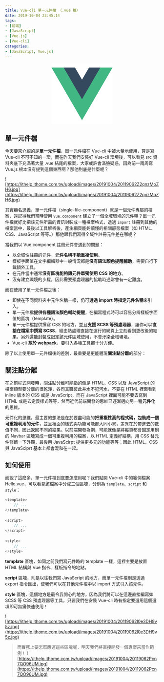 ```yaml
---
title: Vue-cli 單一元件檔 （.vue 檔）
date: 2019-10-04 23:45:14
tags:
- [前端]
- [JavaScript]
- [Vue.js]
- [Vue-cli]
categories: 
- [JavaScript, Vue.js]
---
```


<div style="display:flex;justify-content:center;">
  <img style="object-fit:cover;" alt="vue-logo" src='/images/vue-logo.png' width='200px' height='200px' />
</div>

## 單一元件檔
今天要來介紹的是**單一元件檔**，單一元件檔在 Vue-cli 中被大量地使用，算是寫 Vue-cli 不可不知的一環，而在昨天我們安裝好 Vue-cli 環境後，可以看見 src 資料夾底下充滿著大量 .vue 結尾的檔案，大家或許會滿臉疑惑，因為前一兩周寫 Vue.js 根本沒有提到這個東西啊？那他到底是什麼呢？

<!--more-->

![https://ithelp.ithome.com.tw/upload/images/20191004/20119062Z2qnzMoZH6.jpg](https://ithelp.ithome.com.tw/upload/images/20191004/20119062Z2qnzMoZH6.jpg)

其實顧名思義，單一元件檔（single-file-component）就是一個元件專屬的檔案，還記得我們當時使用  `Vue.component` 建立了一個全域環境的元件嗎？單一元件檔就好比把該元件所需的資訊封裝成一種檔案格式，透過 `import` 註冊到其他的檔案當中，最後以工具解析後，產生網頁能夠讀懂的相關靜態檔案（如 HTML、CSS、JavaScript 等等。）那他跟我們寫得全域性註冊元件差在哪呢？

當我們以 Vue.component 註冊元件會遇到的問題：
- 以全域性註冊的元件，**元件名稱不能重複使用**。
- 樣板字面值在文字編輯器中一般情況都是**沒有語法顏色提醒輔助**，需要自行下載額外工具。
- 在元件當中通常**沒有區塊能夠讓元件單獨使用 CSS 的地方**。
- 沒有建立環境的步驟，因此需要預處理器的協助時通常會有一定難度。

而在使用了單一元件檔之後：
- 即使在不同資料夾中元件名稱一樣，仍可**透過 import 時指定元件名稱**來引入。
- 單一元件檔**提供各種語法顏色輔助提醒**，在編寫程式時可以容易分辨樣板字面值的區塊（template）。
- 單一元件檔提供撰寫 CSS 的地方，並且**支援 SCSS 等預處理器**，讓你可以**直接在檔案中撰寫 SCSS**，經由熱處理直接在運行的網頁上立刻看到更改後的結果，另外還能封裝成限定該元件區域使用，不會汙染全域環境。
- Vue-cli **基於 webpack**，要引入各種工具都十分方便。

除了以上使用單一元件檔後的差別，最重要是更能體現**關注點分離**的部分：

## 關注點分離
在之前程式開發時，關注點分離可能指的像是 HTML、CSS 以及 JavaScript 的檔案類型要分離的很乾淨，各司其職彼此井水不犯河水，不要在 HTML 裡面看到 inline 版本的 CSS 或是 JavaScript，而在 JavaScript 裡面可能不要去寫到 HTML 或是去定義樣式等等，然而近代前端開發的思維已逐漸邁向另一種**元件化**的思維。

元件化的思維，最主要的想法是在於要盡可能的**把重複性高的程式碼，包裝成一個可重複利用的元件**，並且裡面的樣式與功能可能都大同小異，差異在於帶進去的數值不同，因此返回不同的結果。以前端開發為例，可能就像是將每頁都會固定用到的 Navbar 區塊寫成一個可重複利用的檔案，以 HTML 定義好結構，用 CSS 替元件修飾一下外觀，最後用 JavaScirpt 提供更多元的功能等等；因此 HTML、CSS 與 JavaSciprt 基本上都會混和在一起。

## 如何使用
而說了這麼多，單一元件檔到底要怎麼用呢？我們點開 Vue-cli 中的範例檔案 Hello.vue，可以看見該檔案中分成三個區塊，分別為 `template`、`script` 和 `style`：

```javascript
<template>
    // ...
</template>

<script>
    // ...
</script>

<style>
    // ...
</style>
```

**template** 區塊，如同之前我們寫元件時的 template 一樣，這裡主要是放置 HTML 結構與 Vue 指令、樣板指令的地點。

**script** 區塊，則是以往我們寫 JavaScript 的地方，而單一元件檔則是透過 export 指令匯出，使我們可以在其他元件檔中以 import 方式引入該元件。

**style** 區塊，這個地方是最令我開心的地方，因為我們將可以在這邊直接編寫如 SCSS 等 CSS 預處理器等工具，只要我們在安裝 Vue-cli 時有指定要選用這個選項即可無痛快速使用！

![https://ithelp.ithome.com.tw/upload/images/20191004/20119062l0e3DH9v5z.jpg](https://ithelp.ithome.com.tw/upload/images/20191004/20119062l0e3DH9v5z.jpg)

> 而實務上要怎麼應運這些區塊呢，明天我們將直接開發一個專案來當作範例！
> ![https://ithelp.ithome.com.tw/upload/images/20191004/20119062Pcn7QO96UM.jpg](https://ithelp.ithome.com.tw/upload/images/20191004/20119062Pcn7QO96UM.jpg)